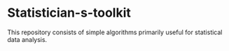 # Statistician-s-toolkit
This repository consists of simple algorithms primarily useful for statistical data analysis.
